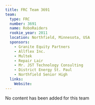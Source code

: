 ```yaml
---
title: FRC Team 3691
team:
  type: FRC
  number: 3691
  name: RoboRaiders
  rookie_year: 2011
  location: Northfield, Minnesota, USA
  sponsors:
    - Granite Equity Partners
    - Allflex Inc.
    - Multek
    - Repair Lair
    - Mr. JST Technology Consulting
    - District Energy St. Paul
    - Northfield Senior High
  links:
    Website: 
---
```

No content has been added for this team